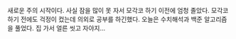 새로운 주의 시작이다. 사실 잠을 많이 못 자서 모각코 하기 이전에 엄청 졸았다.
모각코 하기 전에도 걱정이 컸는데 의외로 공부를 하긴했다.
오늘은 수치해석과 백준 알고리즘을 풀었다.
집 가서 얼른 씻고 자야지...
